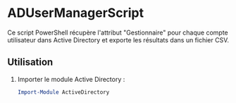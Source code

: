 # ADUserManagerScript

Ce script PowerShell récupère l'attribut "Gestionnaire" pour chaque compte utilisateur dans Active Directory et exporte les résultats dans un fichier CSV.

## Utilisation

1. Importer le module Active Directory :
   ```powershell
   Import-Module ActiveDirectory
